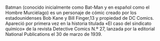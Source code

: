 Batman (conocido inicialmente como Bat-Man y en español como el Hombre Murciélago) 
es un personaje de cómic creado por los estadounidenses Bob Kane y Bill Finger,13
y propiedad de DC Comics. Apareció por primera vez en la historia titulada 
«El caso del sindicato químico» de la revista Detective Comics N.º 27,
lanzada por la editorial National Publications el 30 de marzo de 1939.
